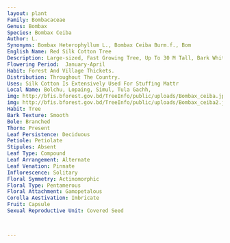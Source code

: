 ```yaml
---
layout: plant
Family: Bombacaceae
Genus: Bombax
Species: Bombax Ceiba
Author: L.
Synonyms: Bombax Heterophyllum L., Bombax Ceiba Burm.f., Bom
English Name: Red Silk Cotton Tree
Description: Large-sized, Fast Growing Tree, Up To 30 M Tall, Bark Whitish, With Stout Conical Prickles. Leaves Digitately Compound, Long Petioled, Leaflets 5-7, Unequal, Petiolulate, Elliptic, 18-15 Ã— 3-6 Cm, Base Acute To Obtuse, Apex Acute To Acuminate, Margin Entire. Flowers Solitary On The Defoliate Branchlets, Pedunculate, Bisexual, Complete. Calyx Cup-shaped, 4 To 5-lobed, Silky Within. Corolla Of 5 Petals, Petals Red, Orange Or Yellow, Up To 8 Cm Long, Thick. Stamens Numerous, Up To 7 Cm Long, United At The Base, Then Divided Into 10 Groups, Anthers 1-celled, Reniform. Ovary Ovoid, Glabrous, Style Cylindrical, Pinkish, Protruding Beyond The Stamens, Stigmas 5-lobed. Fruit An Oblong Capsule, Dehiscent, Forming Cotton From Inner Walls. Seeds Many, Embedded In The Cotton.
Flowering Period:  January-April
Habit: Forest And Village Thickets.
Distribution: Throughout The Country.
Uses: Silk Cotton Is Extensively Used For Stuffing Mattr
Local Name: Bolchu, Lopaing, Simul, Tula Gachh, 
img: http://bfis.bforest.gov.bd/TreeInfo/public/uploads/Bombax_ceiba.jpg
img: http://bfis.bforest.gov.bd/TreeInfo/public/uploads/Bombax_ceiba2.jpg
Habit: Tree
Bark Texture: Smooth
Bole: Branched
Thorn: Present
Leaf Persistence: Deciduous
Petiole: Petiolate
Stipules: Absent
Leaf Type: Compound
Leaf Arrangement: Alternate
Leaf Venation: Pinnate
Inflorescence: Solitary
Floral Symmetry: Actinomorphic
Floral Type: Pentamerous
Floral Attachment: Gamopetalous
Corolla Aestivation: Imbricate
Fruit: Capsule
Sexual Reproductive Unit: Covered Seed



---
```


